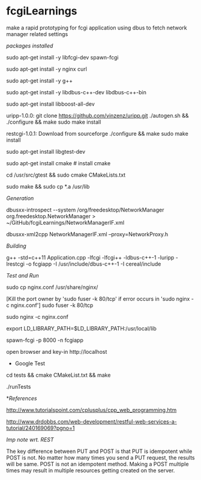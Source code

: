 # fcgiLearnings
make a rapid prototyping for fcgi application using dbus to fetch  network manager related settings

*packages installed*

sudo apt-get install -y libfcgi-dev spawn-fcgi

sudo apt-get install -y  nginx curl

sudo apt-get install -y g++

sudo apt-get install -y libdbus-c++-dev libdbus-c++-bin

sudo apt-get install libboost-all-dev

uripp-1.0.0: git clone https://github.com/vinzenz/uripp.git 
			 ./autogen.sh && ./configure && make
			 sudo make install

restcgi-1.0.1: Download from sourceforge
			   ./configure && make
			   sudo make install

sudo apt-get install libgtest-dev

sudo apt-get install cmake # install cmake

cd /usr/src/gtest && sudo cmake CMakeLists.txt

sudo make && sudo cp *.a /usr/lib

*Generation*

dbusxx-introspect --system /org/freedesktop/NetworkManager org.freedesktop.NetworkManager > ~/GitHub/fcgiLearnings/NetworkManagerIF.xml

dbusxx-xml2cpp NetworkManagerIF.xml –proxy=NetworkProxy.h

*Building*

g++ -std=c++11 Application.cpp -lfcgi -lfcgi++ -ldbus-c++-1 -luripp -lrestcgi -o fcgiapp -I /usr/include/dbus-c++-1 -I cereal/include


*Test and Run*

sudo cp nginx.conf /usr/share/nginx/

[Kill the port owner by 'sudo fuser -k 80/tcp' if error occurs in 'sudo nginx -c nginx.conf']
sudo fuser -k 80/tcp

sudo nginx -c nginx.conf

export LD_LIBRARY_PATH=$LD_LIBRARY_PATH:/usr/local/lib

spawn-fcgi -p 8000 -n fcgiapp

open browser and key-in http://localhost

* Google Test

cd tests && cmake CMakeList.txt && make

./runTests

**References*

http://www.tutorialspoint.com/cplusplus/cpp_web_programming.htm

http://www.drdobbs.com/web-development/restful-web-services-a-tutorial/240169069?pgno=1

*Imp note wrt. REST*

The key difference between PUT and POST is that PUT is idempotent while POST is not. No matter how many times you send a PUT request, the results will be same. POST is not an idempotent method. Making a POST multiple times may result in multiple resources getting created on the server.